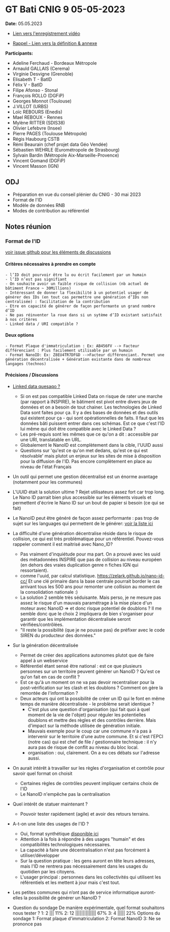 # GT Bati CNIG 9 05-05-2023

**Date:** 05.05.2023

- [Lien vers l'enregistrement vidéo](https://bbb-dinum-scalelite.visio.education.fr/playback/presentation/2.3/4cb07e3a14bfe099ecb01d601bb57d18477690f3-1683270049371)

- [Rappel - Lien vers la définition & annexe](https://github.com/fab-geocommuns/BatID/tree/main/CNIG)

**Participants:**

- Adeline Ferchaud - Bordeaux Métropole
- Arnauld GALLAIS (Cerema)
- Virginie Desvigne (Grenoble)
- Elisabeth T - BatID
- Félix V - BatID
- Filipe Afonso - Stonal
- François ROLLO (DGFiP)
- Georges Monnot (Toulouse)
- J.VILLOT (URBS)
- Loïc REBOURS (Enedis)
- Mael REBOUX - Rennes
- Mylène RITTER (SDIS38)
- Olivier Lefebvre (Insee)
- Pierre PAGES (Toulouse Métropole)
- Régis Haubourg CSTB
- Rémi Beaurain (chef projet data Géo Vendée)
- Sébastien WEHRLE (Eurométropole de Strasbourg)
- Sylvain Bardin (Métropole Aix-Marseille-Provence)
- Vincent Gomand (DGFiP)
- Vincent Masson (IGN)

## ODJ
- Préparation en vue du conseil plénier du CNIG - 30 mai 2023
- Format de l'ID
- Modèle de données RNB
- Modes de contribution au référentiel

## Notes réunion

### Format de l'ID
[voir issue github pour les éléments de discussions](https://github.com/fab-geocommuns/BatID/issues/24)

#### Critères nécessaires à prendre en compte
    - l’ID doit pourvoir être lu ou écrit facilement par un humain
    - l’ID n’est pas signifiant
    - On souhaite avoir un faible risque de collision (nb actuel de bâtiment France ~ 30Millions)
    - Intéressant de donner la flexibilité à un potentiel usager de générer des IDs (en tout cas permettre une génération d’IDs non centralisée) : facilitation de la contribution
    - Etre en capacité de générer de façon performante un grand nombre d’ID
    - Ne pas réinventer la roue dans si un sytème d’ID existant satisfait à nos critères
    - Linked data / URI compatible ?


#### Deux options
    - Format Plaque d'immatriculation : Ex: AB456FV --> Facteur différenciant : Plus facilement utilisable par un humain
    - Format NanoID: Ex: Z8EU4TR7DFGD -->Facteur différenciant. Permet une génération décentralisée + Génération existante dans de nombreux langages (technos)

#### Précisions / Discussions

- [Linked data quesaqo ?](https://fr.wikipedia.org/wiki/Web_des_donn%C3%A9es)
    - Si on est pas compatible Linked Data on risque de rater une marche (par rapport à INSPIRE), le bâtiment est pivot entre divers jeux de données et on a besoin de tout chainer. Les technologies de Linked Data sont faites pour ça. Il y a des bases de données et des outils qui existent pour ça - qui sont opérationnelles de faits. Il faut que les données bâti puissent entrer dans ces schémas. Est ce que c'est l'ID lui même qui doit être compatible avec le Linked Data ? 
    - Les pré-requis sont les mêmes que ce qu'on a dit : accessible par une URI, translatable en URL. 
    - Globalement le NanoID est complètement dans la cible, l'UUID aussi 
    - Questions sur 'qu'est ce qu'on met dedans, qu'est ce qui est résolvable' mais plutot un enjeux sur les sites de mise à disposition pour la diffusion de l'ID. Pas encore complètement en place au niveau de l'état Français

- Un outil qui permet une gestion décentralisé est un énorme avantage (notamment pour les communes)

- L'UUID était la solution ultime ? Rejet utilisateurs assez fort car trop long. Le Nano ID parrait bien plus accessible sur les éléments visuels et permettent d'écrire le Nano ID sur un bout de papier si besoin (ce qui se fait)
- Le NanoID peut être généré de façon assez performante : pas trop de sujet sur les languages qui permettent de le générer: [voir la liste ici](https://github.com/ai/nanoid#other-programming-languages)

- La difficulté d'une génération décentralise réside dans le risque de collision, ce qui est très problématique pour un référentiel. Pouvez-vous rappeler comment il est maitrisé avec Nano_ID?
    - Pas vraiment d'inquiétude pour ma part. On a prouvé avec les uuid des métadonnées INSPIRE que pas de collision au niveau européen (en dehors des vraies duplication genre n fiches IGN qui ressortaient).
    - comme l'uuid, par calcul statistique. https://zelark.github.io/nano-id-cc/ Et une clé primaire dans la base centrale pourrait border le cas arrivant tous les 500 ans pour remonter une collision au moment de la consolidation nationale :)
    - La solution 2 semble très séduisante. Mais perso, je ne mesure pas assez le risque d'un mauvais paramétrage à la mise place d'un moteur avec NanoID => et donc risque potentiel de doublons ? Il me semble donc que le choix 2 impliquera de bien s'organiser pour garantir que les implémentation décentralisée seront vérifiées/contrôlées.
    - "Il reste la possibilité (que je ne pousse pas) de préfixer avec le code SIREN du producteur des données."

- Sur la génération décentralisée
    - Permet de créer des applications autonomes plutot que de faire appel à un webservice
    - Référentiel étant sensé être national : est ce que plusieurs personnes sur un territoire peuvent générer un NanoID ? Qu'est ce qu'on fait en cas de conflit ? 
    - Est ce qu'à un moment on ne va pas devoir recentraliser pour la post-vérification sur les clash et les doublons ? Comment on gère la remontée de l'information ?
    - Deux acteurs qui ont la possibilité de créer un ID qui le font en même temps de manière décentralisée - le problème serait identique ? 
        - C'est plus une question d'organisation (qui fait quoi à quel moment de la vie de l'objet) pour réguler les potentielles doublons et mettre des règles et des contrôles derrière. Mais d'impact sur la méthode utilisée de génération initiale. 
        - Mauvais exemple pour le coup car une commune n'a pas à intervenir sur le territoire d'une autre commune. Et si c'est l'EPCI (notre cas) qui est chef de file / gestionnaire technique : il n'y aura pas de risque de conflit au niveau du bloc local.
        - organisation : oui, clairement. On a eu ces débats sur l'adresse aussi.

- On aurait intérêt à travailler sur les règles d'organisation et contrôle pour savoir quel format on choisit 
    - Certaines règles de contrôles peuvent impliquer certains choix de l'ID
    - Le NanoID n'empêche pas la centralisation

- Quel intérêt de statuer maintenant ?
    - Pouvoir tester rapidement (agile) et avoir des retours terrains. 

- A-t-on une liste des usages de l'ID ? 
    - Oui, format synthétique [disponible ici](https://github.com/fab-geocommuns/BatID/blob/9365b5ad1976395f99311d678ab7c941c59aad93/docs/RNB%20-%20Cas%20d%20usages.pdf)
    - Attention à la fois à répondre à des usages "humain" et des compatibilités technologiques nécessaires.
    - La capacité à faire une décentralisation n'est pas forcément à utiliser/développer
    - Sur la question pratique : les gens auront en tête leurs adresses, mais l'ID ne rentrera pas nécessairement dans les usages du quotidien par les citoyens.
    - L'usager principal : personnes dans les collectivités qui utilisent les référentiels et les mettent à jour mais c'est tout.

- Les petites communes qui n’ont pas de service informatique auront-elles la possibilité de générer un NanoID ?

- Question du sondage
De manière expérimentale, quel format souhaitons nous tester ?
1: 2 ||| 11%
2: 12 |||||||||||||| 67%
3: 4 ||||| 22%
Options du sondage
1: Format plaque d'immatriculation
2: Format NanoID
3: Ne se prononce pas 
